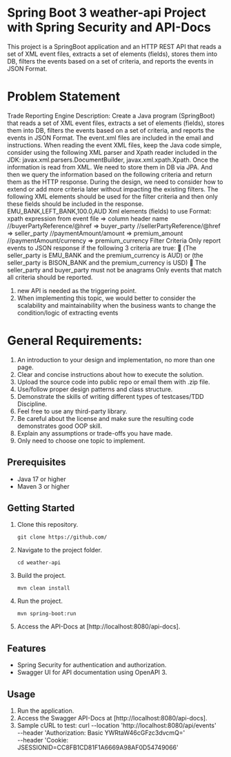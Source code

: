 # Spring Boot 3 weather-api Project with Spring Security and API-Docs

This project is a SpringBoot application and an HTTP REST API that reads a set of XML event files, extracts a set of
elements (fields), stores them into DB, filters the events based on a set of criteria, and
reports the events in JSON Format.

# Problem Statement
Trade Reporting Engine
Description:
Create a Java program (SpringBoot) that reads a set of XML event files, extracts a set of
elements (fields), stores them into DB, filters the events based on a set of criteria, and
reports the events in JSON Format.
The event.xml files are included in the email and instructions. When reading the event XML
files, keep the Java code simple, consider using the following XML parser and Xpath reader
included in the JDK: javax.xml.parsers.DocumentBuilder, javax.xml.xpath.Xpath. Once the
information is read from XML. We need to store them in DB via JPA. And then we query the
information based on the following criteria and return them as the HTTP response. During
the design, we need to consider how to extend or add more criteria later without impacting
the existing filters.
The following XML elements should be used for the filter criteria and then only these fields
should be included in the response.
EMU_BANK,LEFT_BANK,100.0,AUD
Xml elements (fields) to use Format: xpath expression from event file =&gt; column header
name
//buyerPartyReference/@href =&gt; buyer_party
//sellerPartyReference/@href =&gt; seller_party
//paymentAmount/amount =&gt; premium_amount
//paymentAmount/currency =&gt; premium_currency
Filter Criteria Only report events to JSON response if the following 3 criteria are true:
 (The seller_party is EMU_BANK and the premium_currency is AUD) or (the seller_party
is BISON_BANK and the premium_currency is USD)
 The seller_party and buyer_party must not be anagrams Only events that match all
criteria should be reported.

1. new API is needed as the triggering point.
2. When implementing this topic, we would better to consider the scalability and
   maintainability when the business wants to change the condition/logic of extracting events

# General Requirements:
1. An introduction to your design and implementation, no more than one page.
2. Clear and concise instructions about how to execute the solution.
3. Upload the source code into public repo or email them with .zip file.
4. Use/follow proper design patterns and class structure.
5. Demonstrate the skills of writing different types of testcases/TDD Discipline.
6. Feel free to use any third-party library.
7. Be careful about the license and make sure the resulting code demonstrates good
   OOP skill.
8. Explain any assumptions or trade-offs you have made.
9. Only need to choose one topic to implement.

## Prerequisites

- Java 17 or higher
- Maven 3 or higher

## Getting Started

1. Clone this repository.
   ```
   git clone https://github.com/
   ```

2. Navigate to the project folder.
    ```
   cd weather-api
   ```

3. Build the project.
    ```
   mvn clean install
   ```

4. Run the project.
    ```
   mvn spring-boot:run
   ```

5. Access the API-Docs at [http://localhost:8080/api-docs].

## Features

- Spring Security for authentication and authorization.
- Swagger UI for API documentation using OpenAPI 3.

## Usage

1. Run the application.
2. Access the Swagger API-Docs at [http://localhost:8080/api-docs].
3. Sample cURL to test:
   curl --location 'http://localhost:8080/api/events' \
   --header 'Authorization: Basic YWRtaW46cGFzc3dvcmQ=' \
   --header 'Cookie: JSESSIONID=CC8FB1CD81F1A6669A98AF0D54749066'
